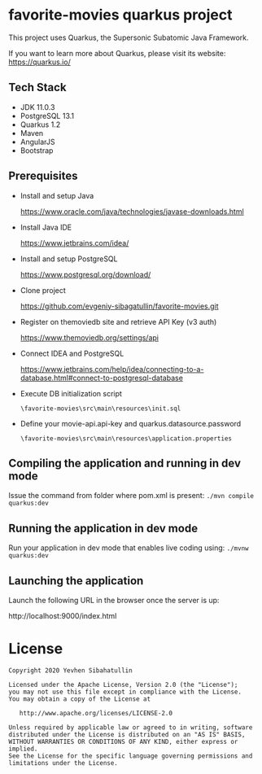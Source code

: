 # favorite-movies quarkus project

This project uses Quarkus, the Supersonic Subatomic Java Framework.

If you want to learn more about Quarkus, please visit its website: https://quarkus.io/

## Tech Stack

* JDK 11.0.3
* PostgreSQL 13.1
* Quarkus 1.2
* Maven
* AngularJS
* Bootstrap

## Prerequisites

* Install and setup Java

    https://www.oracle.com/java/technologies/javase-downloads.html
	
* Install Java IDE

    https://www.jetbrains.com/idea/
	
* Install and setup PostgreSQL

    https://www.postgresql.org/download/
	
* Clone project

    https://github.com/evgeniy-sibagatullin/favorite-movies.git
		
* Register on themoviedb site and retrieve API Key (v3 auth)

    https://www.themoviedb.org/settings/api
		
* Connect IDEA and PostgreSQL

    https://www.jetbrains.com/help/idea/connecting-to-a-database.html#connect-to-postgresql-database
	
* Execute DB initialization script
    ```
    \favorite-movies\src\main\resources\init.sql
    ```

* Define your movie-api.api-key and quarkus.datasource.password
    ```
    \favorite-movies\src\main\resources\application.properties
    ```


## Compiling the application  and running in dev mode

Issue the command from folder where pom.xml is present:
    ```
    ./mvn compile quarkus:dev
    ```

## Running the application in dev mode

Run your application in dev mode that enables live coding using:
    ```
    ./mvnw quarkus:dev
    ```

## Launching the application

Launch the following URL in the browser once the server is up:

http://localhost:9000/index.html

License
=======

    Copyright 2020 Yevhen Sibahatullin

    Licensed under the Apache License, Version 2.0 (the "License");
    you may not use this file except in compliance with the License.
    You may obtain a copy of the License at

       http://www.apache.org/licenses/LICENSE-2.0

    Unless required by applicable law or agreed to in writing, software
    distributed under the License is distributed on an "AS IS" BASIS,
    WITHOUT WARRANTIES OR CONDITIONS OF ANY KIND, either express or implied.
    See the License for the specific language governing permissions and
    limitations under the License.